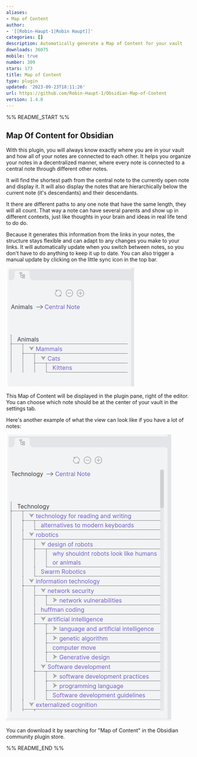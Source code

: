 ```yaml
---
aliases:
- Map of Content
author:
- '[[Robin-Haupt-1|Robin Haupt]]'
categories: []
description: Automatically generate a Map of Content for your vault
downloads: 36075
mobile: true
number: 309
stars: 173
title: Map of Content
type: plugin
updated: '2023-09-23T18:11:26'
url: https://github.com/Robin-Haupt-1/Obsidian-Map-of-Content
version: 1.4.0
---
```


%% README_START %%

## Map Of Content for Obsidian

With this plugin, you will always know exactly where you are in your vault and how all of your notes are connected to each other. It helps you organize your notes in a decentralized manner, where every note is connected to a central note through different other notes.

It will find the shortest path from the central note to the currently open note and display it. It will also display the notes that are hierarchically below the current note (it's descendants) and their descendants.

It there are different paths to any one note that have the same length, they will all count. That way a note can have several parents and show up in different contexts, just like thoughts in your brain and ideas in real life tend to do do.

Because it generates this information from the links in your notes, the structure stays flexible and can adapt to any changes you make to your links. It will automatically update when you switch between notes, so you don't have to do anything to keep it up to date. You can also trigger a manual update by clicking on the little sync icon in the top bar.

![Example Map of Content](https://raw.githubusercontent.com/Robin-Haupt-1/Obsidian-Map-of-Content/main/doc/view.png "Example Map of Content")

This Map of Content will be displayed in the plugin pane, right of the editor. You can choose which note should be at the center of your vault in the settings tab.

Here's another example of what the view can look like if you have a lot of notes:

![Second example Map of Content](https://raw.githubusercontent.com/Robin-Haupt-1/Obsidian-Map-of-Content/main/doc/example%203.png "Second Example Map of Content")


You can download it by searching for "Map of Content" in the Obsidian community plugin store.


%% README_END %%